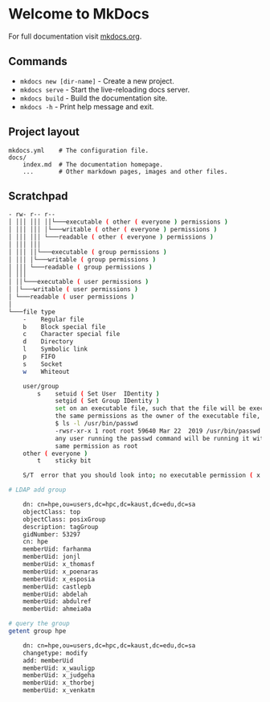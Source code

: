 # Welcome to MkDocs

For full documentation visit [mkdocs.org](https://www.mkdocs.org).

## Commands

* `mkdocs new [dir-name]` - Create a new project.
* `mkdocs serve` - Start the live-reloading docs server.
* `mkdocs build` - Build the documentation site.
* `mkdocs -h` - Print help message and exit.

## Project layout

    mkdocs.yml    # The configuration file.
    docs/
        index.md  # The documentation homepage.
        ...       # Other markdown pages, images and other files.

## Scratchpad

```sh
- rw- r-- r--
│ │││ │││ ││└───executable ( other ( everyone ) permissions )
│ │││ │││ │└───writable ( other ( everyone ) permissions )
│ │││ │││ └───readable ( other ( everyone ) permissions )
│ │││ │││
│ │││ ││└───executable ( group permissions )
│ │││ │└───writable ( group permissions )
│ │││ └───readable ( group permissions )
│ │││
│ ││└───executable ( user permissions )
│ │└───writable ( user permissions )
│ └───readable ( user permissions )
│
└───file type
    -    Regular file
    b    Block special file
    c    Character special file
    d    Directory
    l    Symbolic link
    p    FIFO
    s    Socket
    w    Whiteout

    user/group
        s    setuid ( Set User  IDentity )
             setgid ( Set Group IDentity )
             set on an executable file, such that the file will be executed with
             the same permissions as the owner of the executable file, for example
             $ ls -l /usr/bin/passwd
             -rwsr-xr-x 1 root root 59640 Mar 22  2019 /usr/bin/passwd
             any user running the passwd command will be running it with the
             same permission as root
    other ( everyone )
        t    sticky bit

    S/T  error that you should look into; no executable permission ( x )

# LDAP add group

    dn: cn=hpe,ou=users,dc=hpc,dc=kaust,dc=edu,dc=sa
    objectClass: top
    objectClass: posixGroup
    description: tagGroup
    gidNumber: 53297
    cn: hpe
    memberUid: farhanma
    memberUid: jonjl
    memberUid: x_thomasf
    memberUid: x_poenaras
    memberUid: x_esposia
    memberUid: castlepb
    memberUid: abdelah
    memberUid: abdulref
    memberUid: ahmeia0a

# query the group
getent group hpe

    dn: cn=hpe,ou=users,dc=hpc,dc=kaust,dc=edu,dc=sa
    changetype: modify
    add: memberUid
    memberUid: x_wauligp
    memberUid: x_judgeha
    memberUid: x_thorbej
    memberUid: x_venkatm
```
